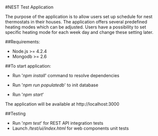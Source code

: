 #NEST Test Application

The purpose of the application is to allow users set up schedule for nest thermostats in their houses. The application offers several predefined heating modes which can be adjusted. Users have a possibility to set specific heating mode for each week day and change these setting later. 

##Requirements:

 - Node.js >= 4.2.4
 - Mongodb >= 2.6

##To start application:

 - Run '_npm install_' command to resolve dependencies

 - Run '_npm run populatedb_' to init database

 - Run '_npm start_'

The application will be available at http://localhost:3000

##Testing

 - Run '_npm test_' for REST API integration tests
 - Launch _/test/ui/index.html_ for web components unit tests




